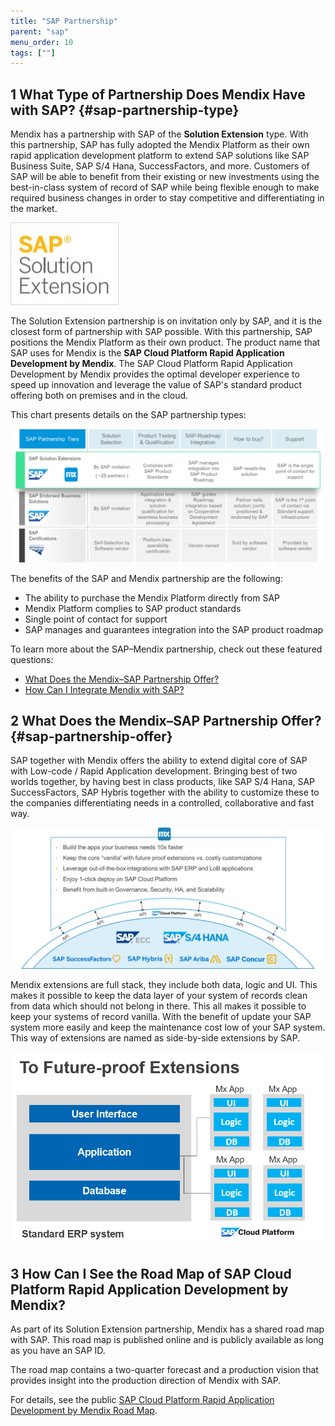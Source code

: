 ```yaml
---
title: "SAP Partnership"
parent: "sap"
menu_order: 10
tags: [""]
---
```


## 1 What Type of Partnership Does Mendix Have with SAP? {#sap-partnership-type}

Mendix has a partnership with SAP of the **Solution Extension** type. With this partnership, SAP has fully adopted the Mendix Platform as their own rapid application development platform to extend SAP solutions like SAP Business Suite, SAP S/4 Hana, SuccessFactors, and more. Customers of SAP will be able to benefit from their existing or new investments using the best-in-class system of record of SAP while being flexible enough to make required business changes in order to stay competitive and differentiating in the market.  

![](attachments/sapsolutionextention.png) 

The Solution Extension partnership is on invitation only by SAP, and it is the closest form of partnership with SAP possible. With this partnership, SAP positions the Mendix Platform as their own product. The product name that SAP uses for Mendix is the **SAP Cloud Platform Rapid Application Development by Mendix**. The SAP Cloud Platform Rapid Application Development by Mendix provides the optimal developer experience to speed up innovation and leverage the value of SAP's standard product offering both on premises and in the cloud.

This chart presents details on the SAP partnership types:

![](attachments/sappartnership.png) 

The benefits of the SAP and Mendix partnership are the following:

* The ability to purchase the Mendix Platform directly from SAP
* Mendix Platform complies to SAP product standards
* Single point of contact for support
* SAP manages and guarantees integration into the SAP product roadmap

To learn more about the SAP–Mendix partnership, check out these featured questions:

* [What Does the Mendix–SAP Partnership Offer?](#sap-partnership-offer)
* [How Can I Integrate Mendix with SAP?](#integrate-with-sap)

## 2 What Does the Mendix–SAP Partnership Offer? {#sap-partnership-offer}

SAP together with Mendix offers the ability to extend digital core of SAP with Low-code / Rapid Application development. Bringing best of two worlds together, by having best in class products, like SAP S/4 Hana, SAP SuccessFactors, SAP Hybris together with the ability to customize these to the companies differentiating needs in a controlled, collaborative and fast way.

![](attachments/mx-sap-offering.png)

Mendix extensions are full stack, they include both data, logic and UI. This makes it possible to keep the data layer of your system of records clean from data which should not belong in there. This all makes it possible to keep your systems of record vanilla. With the benefit of update your SAP system more easily and keep the maintenance cost low of your SAP system. This way of extensions are named  as side-by-side extensions by SAP.  

![](attachments/sap-future-proof-extentions.png)


## 3 How Can I See the Road Map of SAP Cloud Platform Rapid Application Development by Mendix?

As part of its Solution Extension partnership, Mendix has a shared road map with SAP. This road map is published online and is publicly available as long as you have an SAP ID. 

The road map contains a two-quarter forecast and a production vision that provides insight into the production direction of Mendix with SAP. 

For details, see the public [SAP Cloud Platform Rapid Application Development by Mendix Road Map](https://www.sap.com/products/roadmaps.html?sort=title_asc&search=mendix#pdf-asset=a07b68ed-fc7c-0010-87a3-c30de2ffd8ff&page=11).
